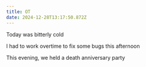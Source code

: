 ```yaml
---
title: OT
date: 2024-12-28T13:17:50.872Z
---
```


Today was bitterly cold

I had to work overtime to fix some bugs this afternoon

This evening, we held a death anniversary party
